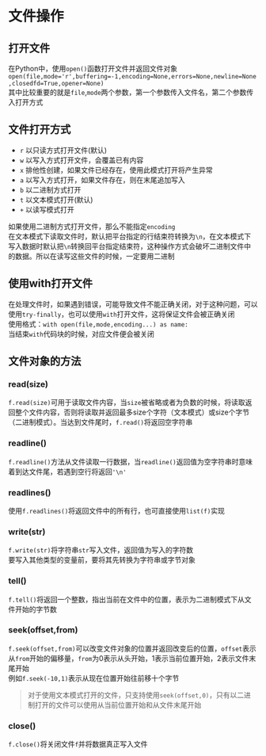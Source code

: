 # 文件操作

## 打开文件

在Python中，使用`open()`函数打开文件并返回文件对象`open(file,mode='r',buffering=-1,encoding=None,errors=None,newline=None,closedfd=True,opener=None)`<br>
其中比较重要的就是`file`,`mode`两个参数，第一个参数传入文件名，第二个参数传入打开方式

## 文件打开方式

- `r` 以只读方式打开文件(默认)
- `w` 以写入方式打开文件，会覆盖已有内容
- `x` 排他性创建，如果文件已经存在，使用此模式打开将产生异常
- `a` 以写入方式打开，如果文件存在，则在末尾追加写入
- `b` 以二进制方式打开
- `t` 以文本模式打开(默认)
- `+` 以读写模式打开

如果使用二进制方式打开文件，那么不能指定`encoding`<br>
在文本模式下读取文件时，默认把平台指定的行结束符转换为`\n`，在文本模式下写入数据时默认把`\n`转换回平台指定结束符，这种操作方式会破坏二进制文件中的数据。所以在读写这些文件的时候，一定要用二进制

## 使用with打开文件

在处理文件时，如果遇到错误，可能导致文件不能正确关闭，对于这种问题，可以使用`try-finally`，也可以使用`with`打开文件，这将保证文件会被正确关闭<br>
使用格式：`with open(file,mode,encoding...) as name:`<br>
当结束`with`代码块的时候，对应文件便会被关闭

## 文件对象的方法

### read(size)

`f.read(size)`可用于读取文件内容，当`size`被省略或者为负数的时候，将读取返回整个文件内容，否则将读取并返回最多size个字符（文本模式）或size个字节（二进制模式）。当达到文件尾时，`f.read()`将返回空字符串

### readline()

`f.readline()`方法从文件读取一行数据，当`readline()`返回值为空字符串时意味着到达文件尾，若遇到空行将返回`'\n'`

### readlines()

使用`f.readlines()`将返回文件中的所有行，也可直接使用`list(f)`实现

### write(str)

`f.write(str)`将字符串`str`写入文件，返回值为写入的字符数<br>
要写入其他类型的变量前，要将其先转换为字符串或字节对象

### tell()

`f.tell()`将返回一个整数，指出当前在文件中的位置，表示为二进制模式下从文件开始的字节数

### seek(offset,from)

`f.seek(offset,from)`可以改变文件对象的位置并返回改变后的位置，`offset`表示从`from`开始的偏移量，`from`为0表示从头开始，1表示当前位置开始，2表示文件末尾开始<br>
例如`f.seek(-10,1)`表示从现在位置开始往前移十个字节
> 对于使用文本模式打开的文件，只支持使用`seek(offset,0)`，只有以二进制打开的文件可以使用从当前位置开始和从文件末尾开始

### close()

`f.close()`将关闭文件`f`并将数据真正写入文件